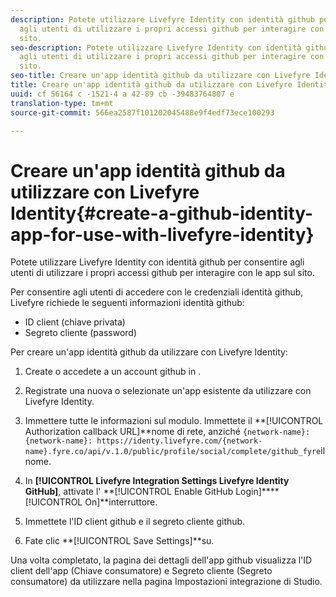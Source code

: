 ```yaml
---
description: Potete utilizzare Livefyre Identity con identità github per consentire
  agli utenti di utilizzare i propri accessi github per interagire con le app sul
  sito.
seo-description: Potete utilizzare Livefyre Identity con identità github per consentire
  agli utenti di utilizzare i propri accessi github per interagire con le app sul
  sito.
seo-title: Creare un'app identità github da utilizzare con Livefyre Identity
title: Creare un'app identità github da utilizzare con Livefyre Identity
uuid: cf 56164 c -1521-4 a 42-89 cb -39483764807 e
translation-type: tm+mt
source-git-commit: 566ea2587f101202045488e9f4edf73ece100293

---
```



# Creare un'app identità github da utilizzare con Livefyre Identity{#create-a-github-identity-app-for-use-with-livefyre-identity}

Potete utilizzare Livefyre Identity con identità github per consentire agli utenti di utilizzare i propri accessi github per interagire con le app sul sito.

Per consentire agli utenti di accedere con le credenziali identità github, Livefyre richiede le seguenti informazioni identità github:

* ID client (chiave privata)
* Segreto cliente (password)

Per creare un'app identità github da utilizzare con Livefyre Identity:

1. Create o accedete a un account github in [](https://github.com/settings/developers).
1. Registrate una nuova o selezionate un'app esistente da utilizzare con Livefyre Identity.
1. Immettere tutte le informazioni sul modulo. Immettete il **[!UICONTROL Authorization callback URL]**nome di rete, anziché `{network-name}: {network-name}: https://identy.livefyre.com/{network-name}.fyre.co/api/v.1.0/public/profile/social/complete/github_fyre`il nome.

1. In **[!UICONTROL Livefyre Integration Settings Livefyre Identity GitHub]**, attivate l' **[!UICONTROL Enable GitHub Login]****[!UICONTROL On]**interruttore.

1. Immettete l'ID client github e il segreto cliente github.
1. Fate clic **[!UICONTROL Save Settings]**su.

Una volta completato, la pagina dei dettagli dell'app github visualizza l'ID client dell'app (Chiave consumatore) e Segreto cliente (Segreto consumatore) da utilizzare nella pagina Impostazioni integrazione di Studio.
